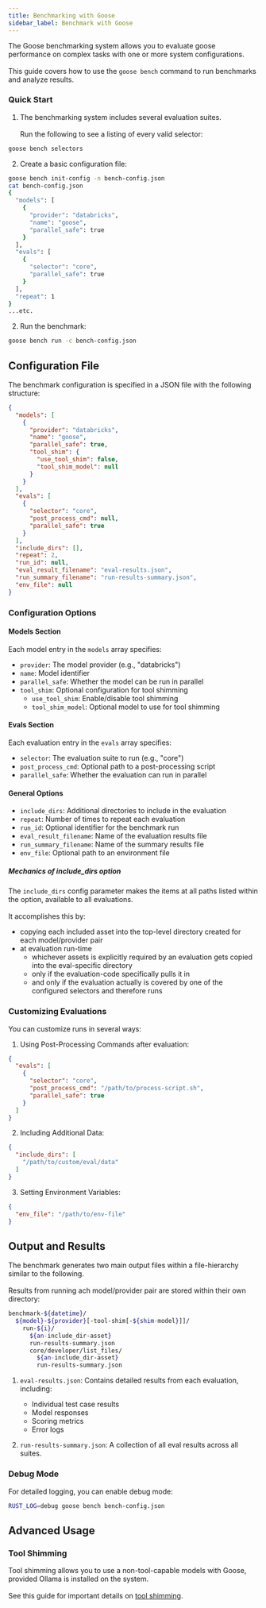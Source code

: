 ```yaml
---
title: Benchmarking with Goose
sidebar_label: Benchmark with Goose
---
```


The Goose benchmarking system allows you to evaluate goose performance on complex tasks with one or more system
configurations.<br></br>
This guide covers how to use the `goose bench` command to run benchmarks and analyze results.

### Quick Start

1. The benchmarking system includes several evaluation suites.<br></br>
   Run the following to see a listing of every valid selector:

```bash
goose bench selectors
```

2. Create a basic configuration file:

```bash
goose bench init-config -n bench-config.json
cat bench-config.json
{
  "models": [
    {
      "provider": "databricks",
      "name": "goose",
      "parallel_safe": true
    }
  ],
  "evals": [
    {
      "selector": "core",
      "parallel_safe": true
    }
  ],
  "repeat": 1
}
...etc.
```

2. Run the benchmark:

```bash
goose bench run -c bench-config.json
```

## Configuration File

The benchmark configuration is specified in a JSON file with the following structure:

```json
{
  "models": [
    {
      "provider": "databricks",
      "name": "goose",
      "parallel_safe": true,
      "tool_shim": {
        "use_tool_shim": false,
        "tool_shim_model": null
      }
    }
  ],
  "evals": [
    {
      "selector": "core",
      "post_process_cmd": null,
      "parallel_safe": true
    }
  ],
  "include_dirs": [],
  "repeat": 2,
  "run_id": null,
  "eval_result_filename": "eval-results.json",
  "run_summary_filename": "run-results-summary.json",
  "env_file": null
}
```

### Configuration Options

#### Models Section

Each model entry in the `models` array specifies:

- `provider`: The model provider (e.g., "databricks")
- `name`: Model identifier
- `parallel_safe`: Whether the model can be run in parallel
- `tool_shim`: Optional configuration for tool shimming
    - `use_tool_shim`: Enable/disable tool shimming
    - `tool_shim_model`: Optional model to use for tool shimming

#### Evals Section

Each evaluation entry in the `evals` array specifies:

- `selector`: The evaluation suite to run (e.g., "core")
- `post_process_cmd`: Optional path to a post-processing script
- `parallel_safe`: Whether the evaluation can run in parallel

#### General Options

- `include_dirs`: Additional directories to include in the evaluation
- `repeat`: Number of times to repeat each evaluation
- `run_id`: Optional identifier for the benchmark run
- `eval_result_filename`: Name of the evaluation results file
- `run_summary_filename`: Name of the summary results file
- `env_file`: Optional path to an environment file

##### Mechanics of include_dirs option

The `include_dirs` config parameter makes the items at all paths listed within the option, available to all
evaluations.<br></br>
It accomplishes this by:

* copying each included asset into the top-level directory created for each model/provider pair
* at evaluation run-time
    * whichever assets is explicitly required by an evaluation gets copied into the eval-specific directory
    * only if the evaluation-code specifically pulls it in
    * and only if the evaluation actually is covered by one of the configured selectors and therefore runs

### Customizing Evaluations

You can customize runs in several ways:

1. Using Post-Processing Commands after evaluation:

```json
{
  "evals": [
    {
      "selector": "core",
      "post_process_cmd": "/path/to/process-script.sh",
      "parallel_safe": true
    }
  ]
}
```

2. Including Additional Data:

```json
{
  "include_dirs": [
    "/path/to/custom/eval/data"
  ]
}
```

3. Setting Environment Variables:

```json
{
  "env_file": "/path/to/env-file"
}
```

## Output and Results

The benchmark generates two main output files within a file-hierarchy similar to the following.<br></br>
Results from running ach model/provider pair are stored within their own directory:

```bash
benchmark-${datetime}/
  ${model}-${provider}[-tool-shim[-${shim-model}]]/
    run-${i}/
      ${an-include_dir-asset}
      run-results-summary.json
      core/developer/list_files/
        ${an-include_dir-asset}
        run-results-summary.json
```

1. `eval-results.json`: Contains detailed results from each evaluation, including:
    - Individual test case results
    - Model responses
    - Scoring metrics
    - Error logs

2. `run-results-summary.json`: A collection of all eval results across all suites.

### Debug Mode

For detailed logging, you can enable debug mode:

```bash
RUST_LOG=debug goose bench bench-config.json
```

## Advanced Usage

### Tool Shimming

Tool shimming allows you to use a non-tool-capable models with Goose, provided Ollama is installed on the
system.<br></br>
See this guide for important details on [tool shimming](experimental-features).
